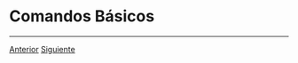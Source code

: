 # Comandos Básicos

---

<a href=[1] class="btn my-btn">Anterior</a>
<a href="comandos-basicos" class="btn my-btn btn-next">Siguiente</a>

[0]: index
[1]: instalacion
[2]: comandos-basicos
